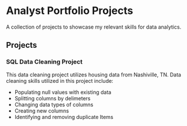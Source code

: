 # Analyst Portfolio Projects
A collection of projects to showcase my relevant skills for data analytics.

## Projects

### SQL Data Cleaning Project
This data cleaning project utilizes housing data from Nashiville, TN.
Data cleaning skills utilized in this project include: 

* Populating null values with existing data 
* Splitting columns by delimeters 
* Changing data types of columns 
* Creating new columns 
* Identifying and removing duplicate Items
 
